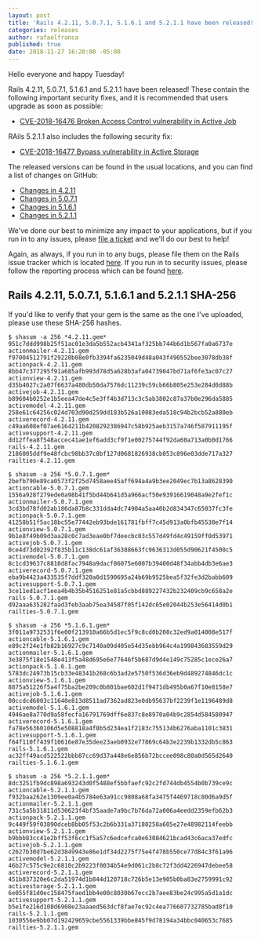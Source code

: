 ```yaml
---
layout: post
title: 'Rails 4.2.11, 5.0.7.1, 5.1.6.1 and 5.2.1.1 have been released!'
categories: releases
author: rafaelfranca
published: true
date: 2018-11-27 16:20:00 -05:00
---
```

Hello everyone and happy Tuesday!

Rails 4.2.11, 5.0.7.1, 5.1.6.1 and 5.2.1.1 have been released! These contain the following important security fixes,
and it is recommended that users upgrade as soon as possible:

* [CVE-2018-16476 Broken Access Control vulnerability in Active Job](https://groups.google.com/d/msg/rubyonrails-security/FL4dSdzr2zw/zjKVhF4qBAAJ)

RAils 5.2.1.1 also includes the following security fix:

* [CVE-2018-16477 Bypass vulnerability in Active Storage](https://groups.google.com/d/msg/rubyonrails-security/3KQRnXDIuLg/mByx5KkqBAAJ)

The released versions can be found in the usual locations, and you can find a list of changes on GitHub:

* [Changes in 4.2.11](https://github.com/rails/rails/compare/v4.2.10...v4.2.11)
* [Changes in 5.0.7.1](https://github.com/rails/rails/compare/v5.0.7...v5.0.7.1)
* [Changes in 5.1.6.1](https://github.com/rails/rails/compare/v5.1.6...v5.1.6.1)
* [Changes in 5.2.1.1](https://github.com/rails/rails/compare/v5.2.1...v5.2.1.1)

We've done our best to minimize any impact to your applications, but if you run in to any issues, please
[file a ticket](https://github.com/rails/rails/issues) and we'll do our best to help!

Again, as always, if you run in to any bugs, please file them on the Rails issue tracker which is located
[here](https://github.com/rails/rails/issues/).
If you run in to security issues, please follow the reporting process which can be found
[here](http://rubyonrails.org/security/).

## Rails 4.2.11, 5.0.7.1, 5.1.6.1 and 5.2.1.1 SHA-256

If you'd like to verify that your gem is the same as the one I've uploaded,
please use these SHA-256 hashes.

```
$ shasum -a 256 *4.2.11.gem*
951c7ddd998b25f51ac01e3da5b552acb4341af325bb744b6d1b567fa0a6737e  actionmailer-4.2.11.gem
f97004512791f29220b08e0fb3394fa6235049d48a043f490552bee3078db38f  actionpack-4.2.11.gem
8bb47c377295f91a685afb993d78d5a628b3afa04739047bd71af6fe3ac07c27  actionview-4.2.11.gem
d35b4027c2a07f6637a480db50da7576dc11239c59cb66b805e253e284d0d88b  activejob-4.2.11.gem
b89604b0252e1b5eea47de4c5e3ff4b3d713c3c5ab3802c87a37b0e296da5885  activemodel-4.2.11.gem
258e61c64256c024d703d90d259dd183b526a10083eda518c94b2bcb52a880eb  activerecord-4.2.11.gem
c49aa608ef07ae6164211b4208292386947c58b925aeb3157a746f587911195f  activesupport-4.2.11.gem
dd12ffea8f548accec41ae1ef6add3cf9f1e00275744f92da60a713a0b0d1766  rails-4.2.11.gem
2186005ddf9e48fcbc98bb37c8bf127d0681826938cb053c896e03dde717a327  railties-4.2.11.gem
```

```
$ shasum -a 256 *5.0.7.1.gem*
2befb790e89ca0573f2f25d7458aee45aff694a4a9b3ee2049ec7b13a8628390  actioncable-5.0.7.1.gem
1556a928f279ede0a98b41f5bd44b641d5a966acf50e93916619048a9e2fef1c  actionmailer-5.0.7.1.gem
3cd3bd78fd02ab186da87b8c331dda4dc74904a5aa40b2d834347c65037fc3fe  actionpack-5.0.7.1.gem
41258b51f5ac18bc55e77442eb93bde161781fbff7c45d913a0bfb45530e7f14  actionview-5.0.7.1.gem
9b1e8f49b09d3aa28c0c7ad3eae0bf7deecbc03c557d49fd4c49159ff0d53971  activejob-5.0.7.1.gem
0ce4d73d02392f835b11c138dc61af36388663fc9636313d055d90621f4500c5  activemodel-5.0.7.1.gem
8c1cd39637c8810d8fac7948a9dacf06075e6007b39400d48f34abb4db3e6ae3  activerecord-5.0.7.1.gem
eba9b4423a433535f7ddf320a0d1590695a24b69b9525bea5f32fe3d2babb609  activesupport-5.0.7.1.gem
3ce11ed1acf1eea4b4b35b4516251e81a5cbbd889227432b232409cb9c658a2e  rails-5.0.7.1.gem
d92aaa635282faad3feb3aab75ea34587f05f142dc65e02044b253e56414d0b1  railties-5.0.7.1.gem
```

```
$ shasum -a 256 *5.1.6.1.gem*
3f011a9732531f6e00f213910a66b5d1ec5f9c8cd0b208c32ed9a014008e517f  actioncable-5.1.6.1.gem
e89c2f24e1fb82b16927c9c7140a09d405e54d35ebb964c4a199843683559d29  actionmailer-5.1.6.1.gem
3e3875f18e1548e413f5a48d695e6e77646f5b687d9d4e149c75285c1ece26a7  actionpack-5.1.6.1.gem
5783dc24973b15cb33e48341b268c6b3ad2e5750f536d36eb9d489274846dc1c  actionview-5.1.6.1.gem
8875a51226f5a4f75ba2be209c0b801bae602d1f9471db495b0a67f10e8158e7  activejob-5.1.6.1.gem
00ccdcd6003c11640e813d8511ad7362ad823e0db95637bf2239f1e1196489d8  activemodel-5.1.6.1.gem
4946ae8a770d9a58fecfa16791769dff6e837c8e8970a04b9c2854d584580947  activerecord-5.1.6.1.gem
fa78e56360106d5e508818a4f0b5d234ea1f2183c755134b6276aba1101c3831  activesupport-5.1.6.1.gem
f64f110ff439f10616e87e35dee23aeb0932e77869c64b3e2239b1332db5c863  rails-5.1.6.1.gem
ac32ff49acd522522bbb87cc69d37a448e6e856b72bccee098c80a0d565d2640  railties-5.1.6.1.gem
```

```
$ shasum -a 256 *5.2.1.1.gem*
8dc3251fb9dc898a693243d0f5488ef5bbfaefc92c2fd744db4554b0b739ce9c  actioncable-5.2.1.1.gem
f932baa262e1309ee0a4b5784e63a91cc9808a68fa3475f4469718c80d6a9d5f  actionmailer-5.2.1.1.gem
731c5a5b31811d530623f4bf35aade7a9bc7b76da72a006a4eedd2359efb62b3  actionpack-5.2.1.1.gem
9c449f59f03890dceb8bb05f53c2b6b331a37180258a605e27e48982114feebb  actionview-5.2.1.1.gem
b9bbb83cc41e2bff53f6cc1f5a57c6edcefca0e63084621bcad43c6aca37edfc  activejob-5.2.1.1.gem
c2627b30d7be62d3849943e86e1df34d2275f75e4f478b550ce77d84c3f61a96  activemodel-5.2.1.1.gem
46b27c575c9e2c6810c2b9223f0034b54e9d061c2b8c72f3dd4226947debee58  activerecord-5.2.1.1.gem
451b837320e6c2da51974d1b844d120718c726b5e13e905b0ba83e2759991c92  activestorage-5.2.1.1.gem
6e055f81d0ec158475faed1bb4e00c8030b67ecc2b7aee83be24c995a5d1a1dc  activesupport-5.2.1.1.gem
b5e1fe216d108d6908e23aaaed563dcf8fae7ec92c4ea776607732785bad8f10  rails-5.2.1.1.gem
1030556e9bb07d192429659cbe5561339bbe845f9d78194a34bbc040653c7685  railties-5.2.1.1.gem
```
